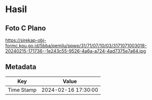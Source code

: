 # Hasil

## Foto C Plano

https://sirekap-obj-formc.kpu.go.id/5bba/pemilu/ppwp/31/71/07/10/03/3171071003018-20240215-171736--1e243c55-9526-4a6a-a724-4ad7375e7a64.jpg


## Metadata

| Key        | Value               |
| ---------- | ------------------- |
| Time Stamp | 2024-02-16 17:30:00 |



